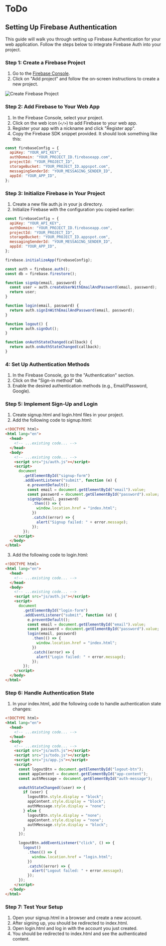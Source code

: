 # ToDo

## Setting Up Firebase Authentication

This guide will walk you through setting up Firebase Authentication for your web application. Follow the steps below to integrate Firebase Auth into your project.

### Step 1: Create a Firebase Project

1. Go to the [Firebase Console](https://console.firebase.google.com/).
2. Click on "Add project" and follow the on-screen instructions to create a new project.

![Create Firebase Project](https://firebase.google.com/images/social.png)

### Step 2: Add Firebase to Your Web App

1. In the Firebase Console, select your project.
2. Click on the web icon (`</>`) to add Firebase to your web app.
3. Register your app with a nickname and click "Register app".
4. Copy the Firebase SDK snippet provided. It should look something like this:

```javascript
const firebaseConfig = {
  apiKey: "YOUR_API_KEY",
  authDomain: "YOUR_PROJECT_ID.firebaseapp.com",
  projectId: "YOUR_PROJECT_ID",
  storageBucket: "YOUR_PROJECT_ID.appspot.com",
  messagingSenderId: "YOUR_MESSAGING_SENDER_ID",
  appId: "YOUR_APP_ID",
};
```

### Step 3: Initialize Firebase in Your Project

1. Create a new file auth.js in your js directory.
2. Initialize Firebase with the configuration you copied earlier:

```javascript
const firebaseConfig = {
  apiKey: "YOUR_API_KEY",
  authDomain: "YOUR_PROJECT_ID.firebaseapp.com",
  projectId: "YOUR_PROJECT_ID",
  storageBucket: "YOUR_PROJECT_ID.appspot.com",
  messagingSenderId: "YOUR_MESSAGING_SENDER_ID",
  appId: "YOUR_APP_ID",
};

firebase.initializeApp(firebaseConfig);

const auth = firebase.auth();
const db = firebase.firestore();

function signUp(email, password) {
  const user = auth.createUserWithEmailAndPassword(email, password);
  return user;
}

function login(email, password) {
  return auth.signInWithEmailAndPassword(email, password);
}

function logout() {
  return auth.signOut();
}

function onAuthStateChanged(callback) {
  return auth.onAuthStateChanged(callback);
}
```

### 4: Set Up Authentication Methods

1. In the Firebase Console, go to the "Authentication" section.
2. Click on the "Sign-in method" tab.
3. Enable the desired authentication methods (e.g., Email/Password, Google).

### Step 5: Implement Sign-Up and Login

1. Create signup.html and login.html files in your project.
2. Add the following code to signup.html:

```html
<!DOCTYPE html>
<html lang="en">
  <head>
    <!-- ...existing code... -->
  </head>
  <body>
    <!-- ...existing code... -->
    <script src="js/auth.js"></script>
    <script>
      document
        .getElementById("signup-form")
        .addEventListener("submit", function (e) {
          e.preventDefault();
          const email = document.getElementById("email").value;
          const password = document.getElementById("password").value;
          signUp(email, password)
            .then(() => {
              window.location.href = "index.html";
            })
            .catch((error) => {
              alert("Signup failed: " + error.message);
            });
        });
    </script>
  </body>
</html>
```

3. Add the following code to login.html:

```html
<!DOCTYPE html>
<html lang="en">
  <head>
    <!-- ...existing code... -->
  </head>
  <body>
    <!-- ...existing code... -->
    <script src="js/auth.js"></script>
    <script>
      document
        .getElementById("login-form")
        .addEventListener("submit", function (e) {
          e.preventDefault();
          const email = document.getElementById("email").value;
          const password = document.getElementById("password").value;
          login(email, password)
            .then(() => {
              window.location.href = "index.html";
            })
            .catch((error) => {
              alert("Login failed: " + error.message);
            });
        });
    </script>
  </body>
</html>
```

### Step 6: Handle Authentication State

1. In your index.html, add the following code to handle authentication state changes:

```html
<!DOCTYPE html>
<html lang="en">
  <head>
    <!-- ...existing code... -->
  </head>
  <body>
    <!-- ...existing code... -->
    <script src="js/auth.js"></script>
    <script src="js/todo.js"></script>
    <script src="js/app.js"></script>
    <script>
      const logoutBtn = document.getElementById("logout-btn");
      const appContent = document.getElementById("app-content");
      const authMessage = document.getElementById("auth-message");

      onAuthStateChanged((user) => {
        if (user) {
          logoutBtn.style.display = "block";
          appContent.style.display = "block";
          authMessage.style.display = "none";
        } else {
          logoutBtn.style.display = "none";
          appContent.style.display = "none";
          authMessage.style.display = "block";
        }
      });

      logoutBtn.addEventListener("click", () => {
        logout()
          .then(() => {
            window.location.href = "login.html";
          })
          .catch((error) => {
            alert("Logout failed: " + error.message);
          });
      });
    </script>
  </body>
</html>
```

### Step 7: Test Your Setup

1. Open your signup.html in a browser and create a new account.
2. After signing up, you should be redirected to index.html.
3. Open login.html and log in with the account you just created.
4. You should be redirected to index.html and see the authenticated content.
